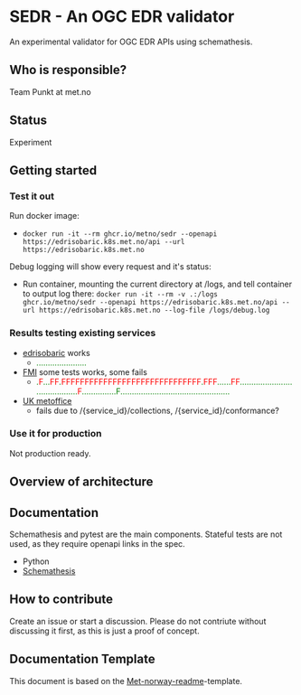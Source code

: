 # SEDR - An OGC EDR validator

An experimental validator for OGC EDR APIs using schemathesis.

## Who is responsible?

Team Punkt at met.no

## Status

Experiment

## Getting started

### Test it out

Run docker image:

- `docker run -it --rm ghcr.io/metno/sedr --openapi https://edrisobaric.k8s.met.no/api --url https://edrisobaric.k8s.met.no`

Debug logging will show every request and it's status:

- Run container, mounting the current directory at /logs, and tell container to output log there: `docker run -it --rm -v .:/logs ghcr.io/metno/sedr --openapi https://edrisobaric.k8s.met.no/api --url https://edrisobaric.k8s.met.no --log-file /logs/debug.log`

### Results testing existing services

- [edrisobaric](https://edrisobaric.k8s.met.no) works
  - <span style="color:green">......................</span>
- [FMI](https://opendata.fmi.fi/edr/) some tests works, some fails
  - <span style="color:green">.</span><span style="color:red">F</span><span style="color:green">...</span><span style="color:red">FF<span style="color:green">.</span><span style="color:red">FFFFFFFFFFFFFFFFFFFFFFFFFFFFFF<span style="color:green">.</span><span style="color:red">FFF<span style="color:green">......</span><span style="color:red">FF<span style="color:green">.........................................</span>F<span style="color:green">...............F<span style="color:green">................................................</span>
- [UK metoffice](https://labs.metoffice.gov.uk/edr)
  - fails due to /{service_id}/collections, /{service_id}/conformance?

### Use it for production

Not production ready.

## Overview of architecture

## Documentation

Schemathesis and pytest are the main components. Stateful tests are not used, as they require openapi links in the spec.

- Python
- [Schemathesis](https://schemathesis.readthedocs.io/en/stable/)

## How to contribute

Create an issue or start a discussion. Please do not contriute without discussing it first, as this is just a proof of concept.

## Documentation Template

This document is based on the [Met-norway-readme](https://gitlab.met.no/maler/met-norway-readme)-template.
